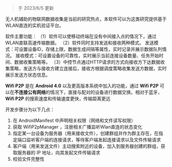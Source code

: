 > 于 2023/6/5 更新

无人机辅助的物联网数据收集是当前的研究热点，本软件可以为这类研究提供基于WLAN直连的实机验证平台。

软件主要功能：
（1）软件可以使移动终端在没有中间接入点的情况下，通过WLAN直联高速传输数据。
（2）软件同时支持发送和接收两种模式。
     发送模式：可设置设备ID，存储上限，数据生成间隔等属性，实时记录并展示数据队列情况。
     接收模式：可设置设备的可靠性，实时展示当前连接设备数量、任务开始时间、数据收集策略等。
（3）中控节点通过HTTP请求的方式向接收方下达数据收集策略，发送方与接收方建立连接后，接收方根据调度策略收集发送方数据，实时展示发送方状态信息。

**Wifi P2P** 是在 **Android 4.0** 以及更高版本系统中加入的功能，通过 **Wifi P2P** 可以在**不连接公有网络**的情况下，直接与配对的设备进行数据交换。相对于蓝牙，**Wifi P2P** 的搜索速度和传输速度更快，传输距离更远

开发步骤分为以下几点：

  1. 在 AndroidManifest 中声明相关权限（网络和文件读写权限）
  2. 获取 WifiP2pManager ，注册相关广播监听Wlan直连的状态变化
  3. 指定某一台设备为服务器（用来接收文件），创建群组并作为群主存在，在指定端口监听客户端的连接请求，等待客户端发起连接请求以及文件传输请求
  4. 客户端（用来发送文件）主动搜索附近的设备，加入到服务器创建的群组，获取服务器的 IP 地址，向其发起文件传输请求
  5. 校验文件完整性
